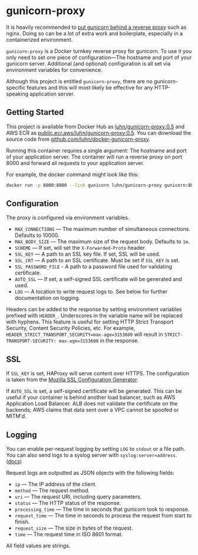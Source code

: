 # gunicorn-proxy

It is heavily recommended to [put gunicorn behind a reverse proxy](https://docs.gunicorn.org/en/stable/deploy.html) such as nginx.
Doing so can be a lot of extra work and boilerplate, especially in a containerized environment.

`gunicorn-proxy` is a Docker turnkey reverse proxy for gunicorn.
To use it you only need to set one piece of configuration—The hostname and port of your gunicorn server.
Additional (and optional) configuration is all set via environment variables for convenience.

Although this project is entitled `gunicorn-proxy`, there are no gunicorn-specific features and this will most likely be effective for any HTTP-speaking application server.

## Getting Started

This project is available from Docker Hub as [luhn/gunicorn-proxy:0.5](https://hub.docker.com/r/luhn/gunicorn-proxy)
and AWS ECR as [public.ecr.aws/luhn/gunicorn-proxy:0.5](https://gallery.ecr.aws/luhn/gunicorn-proxy).
You can download the source code from [github.com/luhn/docker-gunicorn-proxy](https://github.com/luhn/docker-gunicorn-proxy/).

Running this container requires a single argument:  The hostname and port of your application server.
The container will run a reverse proxy on port 8000 and forward all requests to your application server.

For example, the docker command might look like this:

```bash
docker run -p 8000:8000 --link gunicorn luhn/gunicorn-proxy gunicorn:8080
```

## Configuration

The proxy is configured via environment variables.

* `MAX_CONNECTIONS` — The maximum number of simultaneous connections.
  Defaults to 10000.
* `MAX_BODY_SIZE` — The maximum size of the request body.
  Defaults to `1m`.
* `SCHEME` — If set, will set the `X-Forwarded-Proto` header.
* `SSL_KEY` — A path to an SSL key file.
  If set, SSL will be used.
* `SSL_CRT` — A path to an SSL certificate.
  Must be set if `SSL_KEY` is set.
* `SSL_PASSWORD_FILE` - A path to a password file used for validating certificate.
* `AUTO_SSL` — If set, a self-signed SSL certificate will be generated and used.
* `LOG` — A location to write request logs to.
  See below for further documentation on logging.

Headers can be added to the response by setting environment variables prefixed with `HEADER_`.
Underscores in the variable name will be replaced with hyphens.
This feature is useful for setting HTTP Strict Transport Security, Content Security Policies, etc.
For example, `HEADER_STRICT_TRANSPORT_SECURITY=max-age=3153600` will result in `STRICT-TRANSPORT-SECURITY: max-age=3153600` in the response.

## SSL

If `SSL_KEY` is set, HAProxy will serve content over HTTPS.
The configuration is taken from the [Mozilla SSL Configuration Generator](https://ssl-config.mozilla.org/#server=nginx&version=1.17.7&config=intermediate&openssl=1.1.1d&guideline=5.4).

If `AUTO_SSL` is set, a self-signed certificate will be generated.
This can be useful if your container is behind another load balancer, such as AWS Application Load Balancer.
ALB does not validate the certificate on the backends; AWS claims that data sent over a VPC cannot be spoofed or MITM'd.

## Logging

You can enable per-request logging by setting `LOG` to `stdout` or a file path.
You can also send logs to a syslog server with `syslog:server=address`.  ([docs](https://nginx.org/en/docs/syslog.html))

Request logs are outputted as JSON objects with the following fields:

* `ip` — The IP address of the client.
* `method` — The request method.
* `uri` — The request URI, including query parameters.
* `status` — The HTTP status of the response.
* `processing_time` — The time in seconds that gunicorn took to response.
* `request_time` — The time in seconds to process the request from start to finish.
* `request_size` — The size in bytes of the request.
* `time` — The request time in ISO 8601 format.

All field values are strings.
